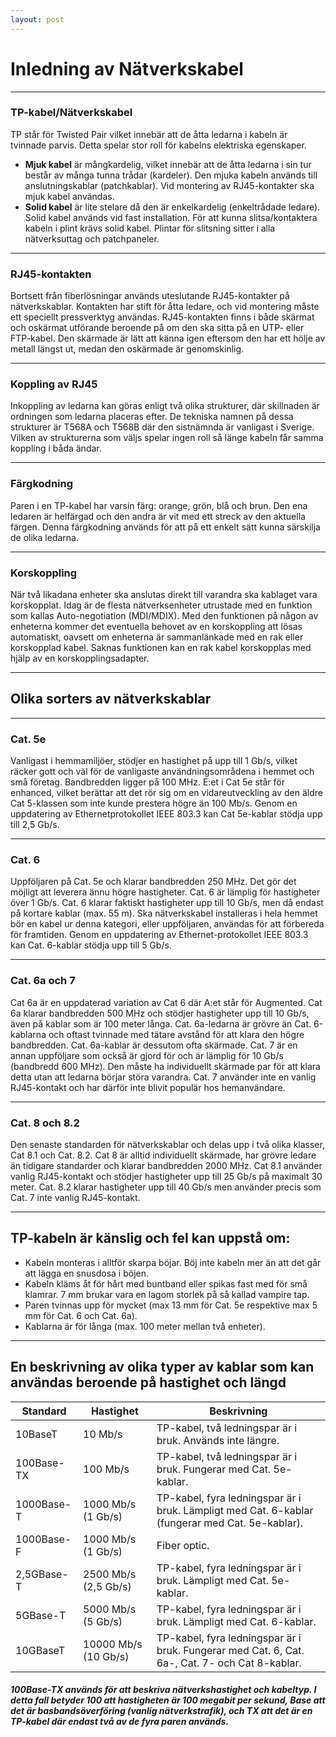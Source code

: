 ```yaml
---
layout: post
---
```


# Inledning av Nätverkskabel

---

### TP-kabel/Nätverkskabel

TP står för Twisted Pair vilket innebär att de åtta ledarna i kabeln är tvinnade parvis. Detta spelar stor roll för kabelns elektriska egenskaper.

- **Mjuk kabel** är mångkardelig, vilket innebär att de åtta ledarna i sin tur består av många tunna trådar (kardeler). Den mjuka kabeln används till anslutningskablar (patchkablar). Vid montering av RJ45-kontakter ska mjuk kabel användas.
- **Solid kabel** är lite stelare då den är enkelkardelig (enkeltrådade ledare). Solid kabel används vid fast installation. För att kunna slitsa/kontaktera kabeln i plint krävs solid kabel. Plintar för slitsning sitter i alla nätverksuttag och patchpaneler.

---

### RJ45-kontakten

Bortsett från fiberlösningar används uteslutande RJ45-kontakter på nätverkskablar. Kontakten har stift för åtta ledare, och vid montering måste ett speciellt pressverktyg användas. RJ45-kontakten finns i både skärmat och oskärmat utförande beroende på om den ska sitta på en UTP- eller FTP-kabel. Den skärmade är lätt att känna igen eftersom den har ett hölje av metall längst ut, medan den oskärmade är genomskinlig.

---

### Koppling av RJ45

Inkoppling av ledarna kan göras enligt två olika strukturer, där skillnaden är ordningen som ledarna placeras efter. De tekniska namnen på dessa strukturer är T568A och T568B där den sistnämnda är vanligast i Sverige. Vilken av strukturerna som väljs spelar ingen roll så länge kabeln får samma koppling i båda ändar.

---

### Färgkodning

Paren i en TP-kabel har varsin färg: orange, grön, blå och brun. Den ena ledaren är helfärgad och den andra är vit med ett streck av den aktuella färgen. Denna färgkodning används för att på ett enkelt sätt kunna särskilja de olika ledarna.

---

### Korskoppling

När två likadana enheter ska anslutas direkt till varandra ska kablaget vara korskopplat. Idag är de flesta nätverksenheter utrustade med en funktion som kallas Auto-negotiation (MDI/MDIX). Med den funktionen på någon av enheterna kommer det eventuella behovet av en korskoppling att lösas automatiskt, oavsett om enheterna är sammanlänkade med en rak eller korskopplad kabel. Saknas funktionen kan en rak kabel korskopplas med hjälp av en korskopplingsadapter.

---

## Olika sorters av nätverkskablar

---

### Cat. 5e

Vanligast i hemmamiljöer, stödjer en hastighet på upp till 1 Gb/s, vilket räcker gott och väl för de vanligaste användningsområdena i hemmet och små företag. Bandbredden ligger på 100 MHz. E:et i Cat 5e står för enhanced, vilket berättar att det rör sig om en vidareutveckling av den äldre Cat 5-klassen som inte kunde prestera högre än 100 Mb/s. Genom en uppdatering av Ethernetprotokollet IEEE 803.3 kan Cat 5e-kablar stödja upp till 2,5 Gb/s.

---

### Cat. 6

Uppföljaren på Cat. 5e och klarar bandbredden 250 MHz. Det gör det möjligt att leverera ännu högre hastigheter. Cat. 6 är lämplig för hastigheter över 1 Gb/s. Cat. 6 klarar faktiskt hastigheter upp till 10 Gb/s, men då endast på kortare kablar (max. 55 m). Ska nätverkskabel installeras i hela hemmet bör en kabel ur denna kategori, eller uppföljaren, användas för att förbereda för framtiden. Genom en uppdatering av Ethernet-protokollet IEEE 803.3 kan Cat. 6-kablar stödja upp till 5 Gb/s.

---

### Cat. 6a och 7

Cat 6a är en uppdaterad variation av Cat 6 där A:et står för Augmented. Cat 6a klarar bandbredden 500 MHz och stödjer hastigheter upp till 10 Gb/s, även på kablar som är 100 meter långa. Cat. 6a-ledarna är grövre än Cat. 6-kablarna och oftast tvinnade med tätare avstånd för att klara den högre bandbredden. Cat. 6a-kablar är dessutom ofta skärmade. Cat. 7 är en annan uppföljare som också är gjord för och är lämplig för 10 Gb/s (bandbredd 600 MHz). Den måste ha individuellt skärmade par för att klara detta utan att ledarna börjar störa varandra. Cat. 7 använder inte en vanlig RJ45-kontakt och har därför inte blivit populär hos hemanvändare.

---

### Cat. 8 och 8.2

Den senaste standarden för nätverkskablar och delas upp i två olika klasser, Cat 8.1 och Cat. 8.2. Cat 8 är alltid individuellt skärmade, har grövre ledare än tidigare standarder och klarar bandbredden 2000 MHz. Cat 8.1 använder vanlig RJ45-kontakt och stödjer hastigheter upp till 25 Gb/s på maximalt 30 meter. Cat. 8.2 klarar hastigheter upp till 40 Gb/s men använder precis som Cat. 7 inte vanlig RJ45-kontakt.

---

## TP-kabeln är känslig och fel kan uppstå om:

- Kabeln monteras i alltför skarpa böjar. Böj inte kabeln mer än att det går att lägga en snusdosa i böjen.
- Kabeln kläms åt för hårt med buntband eller spikas fast med för små klamrar. 7 mm brukar vara en lagom storlek på så kallad vampire tap.
- Paren tvinnas upp för mycket (max 13 mm för Cat. 5e respektive max 5 mm för Cat. 6 och Cat. 6a).
- Kablarna är för långa (max. 100 meter mellan två enheter).

---

## En beskrivning av olika typer av kablar som kan användas beroende på hastighet och längd

| Standard     | Hastighet       | Beskrivning                                      |
|--------------|-----------------|--------------------------------------------------|
| 10BaseT      | 10 Mb/s         | TP-kabel, två ledningspar är i bruk. Används inte längre. |
| 100Base-TX   | 100 Mb/s        | TP-kabel, två ledningspar är i bruk. Fungerar med Cat. 5e-kablar. |
| 1000Base-T   | 1000 Mb/s (1 Gb/s) | TP-kabel, fyra ledningspar är i bruk. Lämpligt med Cat. 6-kablar (fungerar med Cat. 5e-kablar). |
| 1000Base-F   | 1000 Mb/s (1 Gb/s) | Fiber optic.                                    |
| 2,5GBase-T   | 2500 Mb/s (2,5 Gb/s) | TP-kabel, fyra ledningspar är i bruk. Lämpligt med Cat. 5e-kablar. |
| 5GBase-T     | 5000 Mb/s (5 Gb/s) | TP-kabel, fyra ledningspar är i bruk. Lämpligt med Cat. 6-kablar. |
| 10GBaseT     | 10000 Mb/s (10 Gb/s) | TP-kabel, fyra ledningspar är i bruk. Fungerar med Cat. 6, Cat. 6a-, Cat. 7- och Cat 8-kablar. |

##### 100Base-TX används för att beskriva nätverkshastighet och kabeltyp. I detta fall betyder 100 att hastigheten är 100 megabit per sekund, Base att det är basbandsöverföring (vanlig nätverkstrafik), och TX att det är en TP-kabel där endast två av de fyra paren används.
